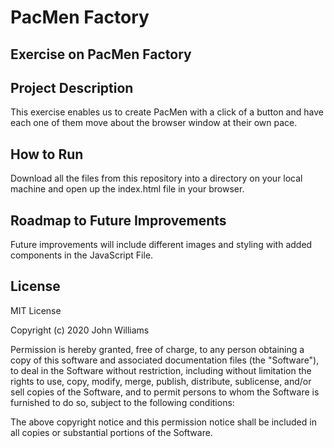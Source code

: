 # PacMen Factory 
## Exercise on PacMen Factory 

## Project Description
This exercise enables us to create PacMen with a click of a button and have each one of them move about the browser window at their own pace. 

## How to Run
Download all the files from this repository into a directory on your local machine and open up the index.html file in your browser. 

## Roadmap to Future Improvements
Future improvements will include different images and styling with added components in the JavaScript File. 

## License

MIT License

Copyright (c) 2020 John Williams

Permission is hereby granted, free of charge, to any person obtaining a copy
of this software and associated documentation files (the "Software"), to deal
in the Software without restriction, including without limitation the rights
to use, copy, modify, merge, publish, distribute, sublicense, and/or sell
copies of the Software, and to permit persons to whom the Software is
furnished to do so, subject to the following conditions:

The above copyright notice and this permission notice shall be included in all
copies or substantial portions of the Software.
